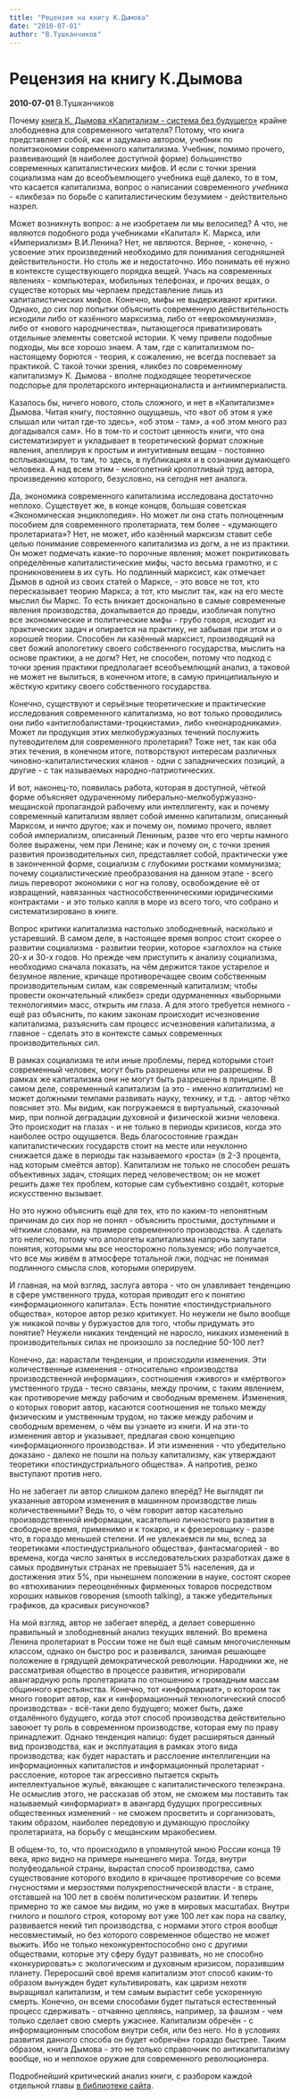 ```yaml
---
title: "Рецензия на книгу К.Дымова"
date: "2010-07-01"
author: "В.Тушканчиков"
---
```


# Рецензия на книгу К.Дымова

**2010-07-01** В.Тушканчиков

Почему [книга К. Дымова «Капитализм - система без будущего»](/bibl/dymov.zip) крайне злободневна для современного читателя? Потому, что книга представляет собой, как и задумано автором, учебник по политэкономии современного капитализма. Учебник, помимо прочего, развеивающий (в наиболее доступной форме) большинство современных капиталистических мифов. И если с точки зрения социализма нам до всеобъемлющего учебника ещё далеко, то в том, что касается капитализма, вопрос о написании современного *учебника* - «ликбеза» по борьбе с капиталистическим безумием - действительно назрел.

Может возникнуть вопрос: а не изобретаем ли мы велосипед? А что, не являются подобного рода учебниками «Капитал» К. Маркса, или «Империализм» В.И.Ленина? Нет, не являются. Вернее, - конечно, - усвоение этих произведений необходимо для понимания сегодняшней действительности. Но столь же и недостаточно. Ибо понимать её нужно в контексте существующего порядка вещей. Учась на современных явлениях - компьютерах, мобильных телефонах, и прочих вещах, о существе которых мы черпаем представление лишь из капиталистических мифов. Конечно, мифы не выдерживают критики. Однако, до сих пор попытки объяснить современную действительность исходили либо от казённого марксизма, либо от «еврокоммунизма», либо от «нового народничества», пытающегося приватизировать отдельные элементы советской истории. К чему привели подобные подходы, мы все хорошо знаем. А там, где с капитализмом по-настоящему борются - теория, к сожалению, не всегда поспевает за практикой. С такой точки зрения, «ликбез по современному капитализму» К. Дымова - вполне подходящее теоретическое подспорье для пролетарского интернационалиста и антиимпериалиста.

Казалось бы, ничего нового, столь сложного, и нет в «Капитализме» Дымова. Читая книгу, постоянно ощущаешь, что «вот об этом я уже слышал или читал где-то здесь», «об этом - там», а «об этом много раз догадывался сам». Но в том-то и состоит ценность книги, что она систематизирует и укладывает в теоретический формат сложные явления, апеллируя к простым и интуитивным вещам - постоянно всплывающим, то там, то здесь, в публикациях и в сознании думающего человека. А над всем этим - многолетний кропотливый труд автора, произведению которого, безусловно, на сегодня нет аналога.

Да, экономика современного капитализма исследована достаточно неплохо. Существует же, в конце концов, большая советская «Экономическая энциклопедия». Но может ли она стать полноценным пособием для современного пролетариата, тем более - «думающего пролетариата»? Нет, не может, ибо казённый марксизм ставит себе целью понимание современного капитализма из догм, а не из практики. Он может подмечать какие-то порочные явления; может покритиковать определённые капиталистические мифы, часто весьма грамотно, и с проникновением в их суть. Но подлинный марксист, как отмечает Дымов в одной из своих статей о Марксе, - это вовсе не тот, кто пересказывает теорию Маркса; а тот, кто мыслит так, как на его месте мыслил бы Маркс. То есть вникает досконально в самые современные явления производства, докапывается до правды, изобличая попутно все экономические и политические мифы - грубо говоря, исходит из практических задач и опирается на практику, не забывая при этом и о хорошей теории. Способен ли казённый марксист, производящий на свет божий апологетику своего собственного государства, мыслить на основе практики, а не догм? Нет, не способен, потому что подход с точки зрения практики предполагает всеобъемлющий анализ, а таковой не может не вылиться, в конечном итоге, в самую принципиальную и жёсткую критику своего собственного государства.

Конечно, существуют и серьёзные теоретические и практические исследования современного капитализма, но вот только проводились они либо «антиглобалистами-троцкистами», либо «неонародниками». Может ли продукция этих мелкобуржуазных течений послужить путеводителем для современного пролетария? Тоже нет, так как оба этих течения, в конечном итоге, потворствуют интересам различных чиновно-капиталистических кланов - одни с западнических позиций, а другие - с так называемых народно-патриотических.

И вот, наконец-то, появилась работа, которая в доступной, чёткой форме объясняет одураченному либерально-мелкобуржуазно-мещанской пропагандой рабочему или интеллигенту, как и почему современный капитализм являет собой именно капитализм, описанный Марксом, и ничто другое; как и почему он, помимо прочего, являет собой империализм, описанный Лениным, разве что его черты намного более выражены, чем при Ленине; как и почему он, с точки зрения развития производительных сил, представляет собой, практически уже в законченной форме, социализм с глубокими ростками коммунизма; почему социалистические преобразования на данном этапе - всего лишь переворот экономики с ног на голову, освобождение её от извращений, навязанных частнособственническими юридическими контрактами - и это только капля в море из всего того, что собрано и систематизировано в книге.

Вопрос критики капитализма настолько злободневный, насколько и устаревший. В самом деле, в настоящее время вопрос стоит скорее о развитии социализма - развитии теории, которое «заглохло» на стыке 20-х и 30-х годов. Но прежде чем приступить к анализу социализма, необходимо сначала показать, на чём держится такое устарелое и безумное явление, кричаще противоречащее своим собственным производительным силам, как современный капитализм; чтобы провести окончательный «ликбез» среди одурманенных «выборными технологиями» масс, открыть им глаза. А для этого требуется немного - ещё раз объяснить, по каким законам происходит исчезновение капитализма, разъяснить сам процесс исчезновения капитализма, а главное - сделать это в контексте самых современных производительных сил.

В рамках социализма те или иные проблемы, перед которыми стоит современный человек, могут быть разрешены или не разрешены. В рамках же капитализма они не могут быть разрешены в принципе. В самом деле, современный капитализм (а это - именно *капитализм*) не может должными темпами развивать науку, технику, и т.д. - автор чётко поясняет это. Мы видим, как погружаемся в виртуальный, сказочный мир, при полной деградации духовной и физической жизни человека. Это происходит на глазах - и не только в периоды кризисов, когда это наиболее остро ощущается. Ведь благосостояние граждан капиталистических государств стоит на месте или неуклонно снижается даже в периоды так называемого «роста» (в 2-3 процента, над которым смеётся автор). Капитализм не только не способен решать объективных задач, стоящих перед человечеством; он не может решить даже тех проблем, которые сам субъективно создаёт, которые искусственно вызывает.

Но это нужно объяснить ещё для тех, кто по каким-то непонятным причинам до сих пор не понял - объяснить простыми, доступными и чёткими словами, на примере современного производства. А сделать это нелегко, потому что апологеты капитализма напрочь запутали понятия, которыми мы все неосторожно пользуемся; ибо получается, что все мы живём в атмосфере тотальной лжи, подчас не понимая подлинного смысла слов, которыми оперируем.

И главная, на мой взгляд, заслуга автора - что он улавливает тенденцию в сфере умственного труда, которая приводит его к понятию «информационного капитала». Есть понятие «постиндустриального общества», которое автор резко критикует. Но неужели не было вообще уж никакой почвы у буржуастов для того, чтобы придумать это понятие? Неужели никаких тенденций не наросло, никаких изменений в производительных силах не произошло за последние 50-100 лет?

Конечно, да: нарастали тенденции, и происходили изменения. Эти количественные изменения - относительно «производства производственной информации», соотношения «живого» и «мёртвого» умственного труда - тесно связаны, между прочим, с таким явлением, как противоречие между рабочим и свободным временем. Изменения, о которых говорит автор, касаются соотношения не только между физическим и умственным трудом, но также между рабочим и свободным временем, о чём вы узнаете из книги. И на эти-то изменения автор и указывает, предлагая свою концепцию «информационного производства». И эти изменения - что убедительно доказано - далеко не пошли на пользу капитализму, как утверждают теоретики «постиндустриального общества». А напротив, резко выступают против него.

Но не забегает ли автор слишком далеко вперёд? Не выглядят ли указанные автором изменения в машинном производстве лишь количественными? Ведь то, о чём говорит автор касательно производственной информации, касательно личностного развития в свободное время, применимо и к токарю, и к фрезеровщику - разве что, в гораздо меньшей степени. И не увлекаемся ли мы, вслед за теоретиками «постиндустриального общества», фантасмагорией - во времена, когда число занятых в исследовательских разработках даже в самых продвинутых странах не превышает 5% населения, да и достижения этих 5%, при нынешнем положении в науке, состоят скорее во «втюхивании» переоценённых фирменных товаров посредством хороших навыков говорения (smooth talking), а также убедительных графиков, да красивых рисуночков?

На мой взгляд, автор не забегает вперёд, а делает совершенно правильный и злободневный анализ текущих явлений. Во времена Ленина пролетариат в России тоже не был ещё самым многочисленным классом, однако он быстро рос и развивался, занимая решающее положение в грядущей демократической революции. Народники же, не рассматривая общество в процессе развития, игнорировали авангардную роль пролетариата по отношению к громадным массам общинного крестьянства. Конечно, тот «информариат», о котором так много говорит автор, как и «информационный технологический способ производства» - всё-таки дело будущего; может быть, даже отдалённого будущего, когда этот способ производства действительно завоюет ту роль в современном производстве, которая ему по праву принадлежит. Однако тенденция налицо: будет расширяться данный вид производства, как и эксплуатация в рамках этого вида производства; как будет нарастать и расслоение интеллигенции на информационных капиталистов и информационный пролетариат - расслоение, которое так агрессивно пытается скрыть интеллектуальное жульё, вякающее с капиталистического телеэкрана. Не осмыслив этого, не рассказав об этом, не сможем мы поставить так называемый «информариат» в авангард будущих прогрессивных общественных изменений - не сможем просветить и сорганизовать, таким образом, наиболее передовую и думающую прослойку пролетариата, на борьбу с мещанским мракобесием.

В общем-то, то, что происходило в упомянутой мною России конца 19 века, ярко видно на примере нынешнего мира. Тогда, внутри полуфеодальной страны, вырастал способ производства, само существование которого входило в кричащее противоречие со всеми гнусностями и мерзостями полукрепостнической власти - в стране, отставшей на 100 лет в своём политическом развитии. И теперь примерно то же самое мы видим, но уже в мировых масштабах. Внутри гнилого и пошлого строя, которому вот уже 100 лет как пора на свалку, развивается некий тип производства, с нормами этого строя вообще несовместимый, но без которого современное общество не может выжить. Ибо не только неконкурентоспособно оно с другими обществами, которые эту сферу будут развивать, но не способно «конкурировать» с экологическим и духовным кризисом, поразившим планету. Переросший своё время капитализм этот способ каким-то образом вынужден будет культивировать, как царизм нехотя выращивал капитализм, и тем самым вырастит себе ускоренную смерть. Конечно, он всеми способами будет пытаться естественный процесс сдерживать - отчаянно цепляясь, например, за фашизм - чем только сделает свою смерть ужаснее. Капитализм обречён - с информационным способом внутри себя, или без него. Но в условиях развития данного способа он будет «обречён» гораздо быстрее. Таким образом, книга Дымова - это не только справочник по антикапитализму вообще, но и неплохое оружие для современного революционера.

Подробнейший критический анализ книги, с разбором каждой отдельной главы [в библиотеке сайта](/bibl/dymov_analiz.pdf).